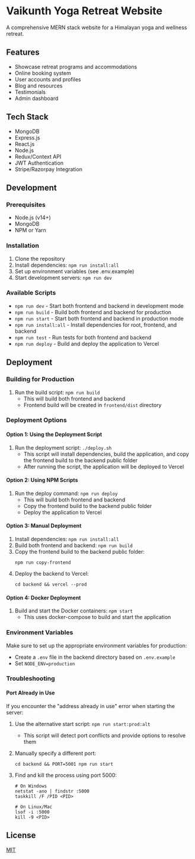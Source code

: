 # Vaikunth Yoga Retreat Website

A comprehensive MERN stack website for a Himalayan yoga and wellness retreat.

## Features
- Showcase retreat programs and accommodations
- Online booking system
- User accounts and profiles
- Blog and resources
- Testimonials
- Admin dashboard

## Tech Stack
- MongoDB
- Express.js
- React.js
- Node.js
- Redux/Context API
- JWT Authentication
- Stripe/Razorpay Integration

## Development

### Prerequisites
- Node.js (v14+)
- MongoDB
- NPM or Yarn

### Installation
1. Clone the repository
2. Install dependencies: `npm run install:all`
3. Set up environment variables (see .env.example)
4. Start development servers: `npm run dev`

### Available Scripts

- `npm run dev` - Start both frontend and backend in development mode
- `npm run build` - Build both frontend and backend for production
- `npm run start` - Start both frontend and backend in production mode
- `npm run install:all` - Install dependencies for root, frontend, and backend
- `npm run test` - Run tests for both frontend and backend
- `npm run deploy` - Build and deploy the application to Vercel

## Deployment

### Building for Production
1. Run the build script: `npm run build`
   - This will build both frontend and backend
   - Frontend build will be created in `frontend/dist` directory

### Deployment Options

#### Option 1: Using the Deployment Script
1. Run the deployment script: `./deploy.sh`
   - This script will install dependencies, build the application, and copy the frontend build to the backend public folder
   - After running the script, the application will be deployed to Vercel

#### Option 2: Using NPM Scripts
1. Run the deploy command: `npm run deploy`
   - This will build both frontend and backend
   - Copy the frontend build to the backend public folder
   - Deploy the application to Vercel

#### Option 3: Manual Deployment
1. Install dependencies: `npm run install:all`
2. Build both frontend and backend: `npm run build`
3. Copy the frontend build to the backend public folder:
   ```
   npm run copy-frontend
   ```
4. Deploy the backend to Vercel:
   ```
   cd backend && vercel --prod
   ```

#### Option 4: Docker Deployment
1. Build and start the Docker containers: `npm start`
   - This uses docker-compose to build and start the application

### Environment Variables
Make sure to set up the appropriate environment variables for production:
- Create a `.env` file in the backend directory based on `.env.example`
- Set `NODE_ENV=production`

### Troubleshooting

#### Port Already in Use
If you encounter the "address already in use" error when starting the server:

1. Use the alternative start script: `npm run start:prod:alt`
   - This script will detect port conflicts and provide options to resolve them

2. Manually specify a different port:
   ```
   cd backend && PORT=5001 npm run start
   ```

3. Find and kill the process using port 5000:
   ```
   # On Windows
   netstat -ano | findstr :5000
   taskkill /F /PID <PID>

   # On Linux/Mac
   lsof -i :5000
   kill -9 <PID>
   ```

## License
[MIT](LICENSE)

